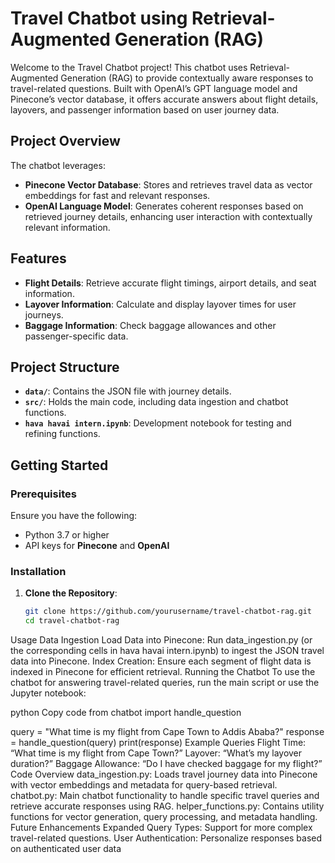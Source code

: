 # Travel Chatbot using Retrieval-Augmented Generation (RAG)

Welcome to the Travel Chatbot project! This chatbot uses Retrieval-Augmented Generation (RAG) to provide contextually aware responses to travel-related questions. Built with OpenAI’s GPT language model and Pinecone’s vector database, it offers accurate answers about flight details, layovers, and passenger information based on user journey data.

## Project Overview
The chatbot leverages:
- **Pinecone Vector Database**: Stores and retrieves travel data as vector embeddings for fast and relevant responses.
- **OpenAI Language Model**: Generates coherent responses based on retrieved journey details, enhancing user interaction with contextually relevant information.

## Features
- **Flight Details**: Retrieve accurate flight timings, airport details, and seat information.
- **Layover Information**: Calculate and display layover times for user journeys.
- **Baggage Information**: Check baggage allowances and other passenger-specific data.
  
## Project Structure
- **`data/`**: Contains the JSON file with journey details.
- **`src/`**: Holds the main code, including data ingestion and chatbot functions.
- **`hava havai intern.ipynb`**: Development notebook for testing and refining functions.

## Getting Started

### Prerequisites
Ensure you have the following:
- Python 3.7 or higher
- API keys for **Pinecone** and **OpenAI**

### Installation
1. **Clone the Repository**:
   ```bash
   git clone https://github.com/yourusername/travel-chatbot-rag.git
   cd travel-chatbot-rag


Usage
Data Ingestion
Load Data into Pinecone: Run data_ingestion.py (or the corresponding cells in hava havai intern.ipynb) to ingest the JSON travel data into Pinecone.
Index Creation: Ensure each segment of flight data is indexed in Pinecone for efficient retrieval.
Running the Chatbot
To use the chatbot for answering travel-related queries, run the main script or use the Jupyter notebook:

python
Copy code
from chatbot import handle_question

query = "What time is my flight from Cape Town to Addis Ababa?"
response = handle_question(query)
print(response)
Example Queries
Flight Time: “What time is my flight from Cape Town?”
Layover: “What’s my layover duration?”
Baggage Allowance: “Do I have checked baggage for my flight?”
Code Overview
data_ingestion.py: Loads travel journey data into Pinecone with vector embeddings and metadata for query-based retrieval.
chatbot.py: Main chatbot functionality to handle specific travel queries and retrieve accurate responses using RAG.
helper_functions.py: Contains utility functions for vector generation, query processing, and metadata handling.
Future Enhancements
Expanded Query Types: Support for more complex travel-related questions.
User Authentication: Personalize responses based on authenticated user data
